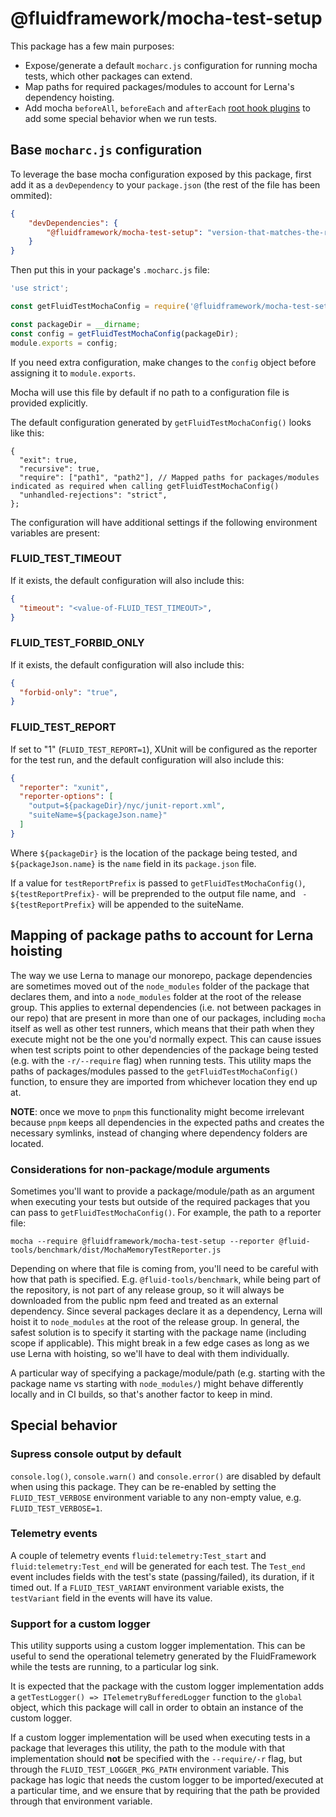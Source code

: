 # @fluidframework/mocha-test-setup

This package has a few main purposes:

- Expose/generate a default `mocharc.js` configuration for running mocha tests, which other packages can extend.
- Map paths for required packages/modules to account for Lerna's dependency hoisting.
- Add mocha `beforeAll`, `beforeEach` and `afterEach` [root hook plugins](https://mochajs.org/#root-hook-plugins) to add
some special behavior when we run tests.

## Base `mocharc.js` configuration

To leverage the base mocha configuration exposed by this package, first add it as a `devDependency` to your `package.json`
(the rest of the file has been ommited):

```json
{
    "devDependencies": {
        "@fluidframework/mocha-test-setup": "version-that-matches-the-rest-of-the-release-group"
    }
}
```

Then put this in your package's `.mocharc.js` file:

```javascript
'use strict';

const getFluidTestMochaConfig = require('@fluidframework/mocha-test-setup/mocharc-common');

const packageDir = __dirname;
const config = getFluidTestMochaConfig(packageDir);
module.exports = config;
```

If you need extra configuration, make changes to the `config` object before assigning it to `module.exports`.

Mocha will use this file by default if no path to a configuration file is provided explicitly.

The default configuration generated by `getFluidTestMochaConfig()` looks like this:

```jsonc
{
  "exit": true,
  "recursive": true,
  "require": ["path1", "path2"], // Mapped paths for packages/modules indicated as required when calling getFluidTestMochaConfig()
  "unhandled-rejections": "strict",
};
```

The configuration will have additional settings if the following environment variables are present:

### FLUID_TEST_TIMEOUT

If it exists, the default configuration will also include this:

```json
{
  "timeout": "<value-of-FLUID_TEST_TIMEOUT>",
}
```

### FLUID_TEST_FORBID_ONLY

If it exists, the default configuration will also include this:

```json
{
  "forbid-only": "true",
}
```

### FLUID_TEST_REPORT

If set to "1" (`FLUID_TEST_REPORT=1`), XUnit will be configured as the reporter for the test run, and the default
configuration will also include this:

```json
{
  "reporter": "xunit",
  "reporter-options": [
    "output=${packageDir}/nyc/junit-report.xml",
    "suiteName=${packageJson.name}"
  ]
}
```

Where `${packageDir}` is the location of the package being tested, and `${packageJson.name}` is the `name` field in its
`package.json` file.

If a value for `testReportPrefix` is passed to `getFluidTestMochaConfig()`, `${testReportPrefix}-` will be preprended to
the output file name, and ` - ${testReportPrefix}` will be appended to the suiteName.

## Mapping of package paths to account for Lerna hoisting

The way we use Lerna to manage our monorepo, package dependencies are sometimes moved out of the `node_modules` folder
of the package that declares them, and into a `node_modules` folder at the root of the release group.
This applies to external dependencies (i.e. not between packages in our repo) that are present in more than one of our
packages, including `mocha` itself as well as other test runners, which means that their path when they execute
might not be the one you'd normally expect.
This can cause issues when test scripts point to other dependencies of the package being tested (e.g. with the `-r/--require`
flag) when running tests.
This utility maps the paths of packages/modules passed to the `getFluidTestMochaConfig()` function, to ensure they are
imported from whichever location they end up at.

**NOTE**: once we move to `pnpm` this functionality might become irrelevant because `pnpm` keeps all dependencies in the
expected paths and creates the necessary symlinks, instead of changing where dependency folders are located.

### Considerations for non-package/module arguments

Sometimes you'll want to provide a package/module/path as an argument when executing your tests but outside of the
required packages that you can pass to `getFluidTestMochaConfig()`.
For example, the path to a reporter file:

```console
mocha --require @fluidframework/mocha-test-setup --reporter @fluid-tools/benchmark/dist/MochaMemoryTestReporter.js
```

Depending on where that file is coming from, you'll need to be careful with how that path is specified.
E.g. `@fluid-tools/benchmark`, while being part of the repository, is not part of any release group, so it will always
be downloaded from the public npm feed and treated as an external dependency.
Since several packages declare it as a dependency, Lerna will hoist it to `node_modules` at the root of the release group.
In general, the safest solution is to specify it starting with the package name (including scope if applicable).
This might break in a few edge cases as long as we use Lerna with hoisting, so we'll have to deal with them individually.

A particular way of specifying a package/module/path (e.g. starting with the package name vs starting with `node_modules/`)
might behave differently locally and in CI builds, so that's another factor to keep in mind.

## Special behavior

### Supress console output by default

`console.log()`, `console.warn()` and `console.error()` are disabled by default when using this package.
They can be re-enabled by setting the `FLUID_TEST_VERBOSE` environment variable to any non-empty value, e.g.
`FLUID_TEST_VERBOSE=1`.

### Telemetry events

A couple of telemetry events `fluid:telemetry:Test_start` and `fluid:telemetry:Test_end` will be generated for each test.
The `Test_end` event includes fields with the test's state (passing/failed), its duration, if it timed out.
If a `FLUID_TEST_VARIANT` environment variable exists, the `testVariant` field in the events will have its value.

### Support for a custom logger

This utility supports using a custom logger implementation.
This can be useful to send the operational telemetry generated by the FluidFramework while the tests are running, to a
particular log sink.

It is expected that the package with the custom logger implementation adds a `getTestLogger() => ITelemetryBufferedLogger`
function to the `global` object, which this package will call in order to obtain an instance of the custom logger.

If a custom logger implementation will be used when executing tests in a package that leverages this utility, the path
to the module with that implementation should **not** be specified with the `--require/-r` flag, but through the
`FLUID_TEST_LOGGER_PKG_PATH` environment variable.
This package has logic that needs the custom logger to be imported/executed at a particular time, and we ensure that
by requiring that the path be provided through that environment variable.
